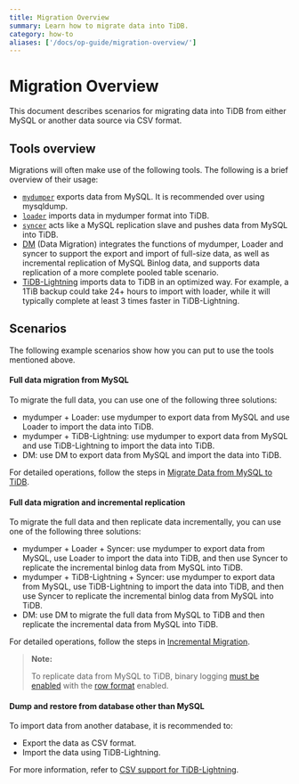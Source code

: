 ```yaml
---
title: Migration Overview
summary: Learn how to migrate data into TiDB.
category: how-to
aliases: ['/docs/op-guide/migration-overview/']
---
```


# Migration Overview

This document describes scenarios for migrating data into TiDB from either MySQL or another data source via CSV format.

## Tools overview

Migrations will often make use of the following tools. The following is a brief overview of their usage:

- [`mydumper`](reference/tools/mydumper.md) exports data from MySQL. It is recommended over using mysqldump.
- [`loader`](reference/tools/loader.md) imports data in mydumper format into TiDB.
- [`syncer`](reference/tools/syncer.md) acts like a MySQL replication slave and pushes data from MySQL into TiDB.
- [DM](reference/tools/data-migration/overview.md) (Data Migration) integrates the functions of mydumper, Loader and syncer to support the export and import of full-size data, as well as incremental replication of MySQL Binlog data, and supports data replication of a more complete pooled table scenario.
- [TiDB-Lightning](reference/tools/tidb-lightning/overview.md) imports data to TiDB in an optimized way. For example, a 1TiB backup could take 24+ hours to import with loader, while it will typically complete at least 3 times faster in TiDB-Lightning.

## Scenarios

The following example scenarios show how you can put to use the tools mentioned above.

#### Full data migration from MySQL

To migrate the full data, you can use one of the following three solutions:

- mydumper + Loader: use mydumper to export data from MySQL and use Loader to import the data into TiDB.
- mydumper + TiDB-Lightning: use mydumper to export data from MySQL and use TiDB-Lightning to import the data into TiDB.
- DM: use DM to export data from MySQL and import the data into TiDB.

For detailed operations, follow the steps in [Migrate Data from MySQL to TiDB](how-to/migrate/from-mysql.md).

#### Full data migration and incremental replication

To migrate the full data and then replicate data incrementally, you can use one of the following three solutions:

- mydumper + Loader + Syncer: use mydumper to export data from MySQL, use Loader to import the data into TiDB, and then use Syncer to replicate the incremental binlog data from MySQL into TiDB.
- mydumper + TiDB-Lightning + Syncer: use mydumper to export data from MySQL, use TiDB-Lightning to import the data into TiDB, and then use Syncer to replicate the incremental binlog data from MySQL into TiDB.
- DM: use DM to migrate the full data from MySQL to TiDB and then replicate the incremental data from MySQL into TiDB.

For detailed operations, follow the steps in [Incremental Migration](how-to/migrate/incrementally-from-mysql.md).
    
  > **Note:**
  >
  > To replicate data from MySQL to TiDB, binary logging [must be enabled](http://dev.mysql.com/doc/refman/5.7/en/replication-howto-masterbaseconfig.html) with the [row format](https://dev.mysql.com/doc/refman/5.7/en/binary-log-formats.html) enabled.

#### Dump and restore from database other than MySQL

To import data from another database, it is recommended to:

- Export the data as CSV format.
- Import the data using TiDB-Lightning.

For more information, refer to [CSV support for TiDB-Lightning](reference/tools/tidb-lightning/csv.md).
